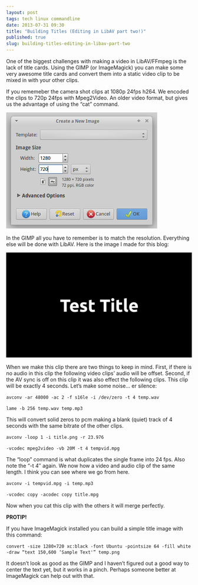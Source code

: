 ```yaml
---
layout: post
tags: tech linux commandline
date: 2013-07-31 09:30
title: "Building Titles (Editing in LibAV part two!)"
published: true
slug: building-titles-editing-in-libav-part-two
---
```


One of the biggest challenges with making a video in LibAV/FFmpeg is the lack of title cards.  Using the GIMP (or ImageMagick) you can make some very awesome title cards and convert them into a static video clip to be mixed in with your other clips.

If you rememeber the camera shot clips at 1080p 24fps h264.  We encoded the clips to 720p 24fps with Mpeg2Video.  An older video format, but gives us the advantage of using the “cat” command.

![New Image in GIMP](/images/title-new-image.png)

In the GIMP all you have to remember is to match the resolution.  Everything else will be done with LibAV.  Here is the image I made for this blog:

![Test Title](/images/title-test.png)

When we make this clip there are two things to keep in mind.  First, if there is no audio in this clip the following video clips’ audio will be offset.  Second, if the AV sync is off on this clip it was also effect the following clips.  This clip will be exactly 4 seconds.  Let’s make some noise… er silence:

```
avconv -ar 48000 -ac 2 -f s16le -i /dev/zero -t 4 temp.wav
```

```
lame -b 256 temp.wav temp.mp3
```

This will convert solid zeros to pcm making a blank (quiet) track of 4 seconds with the same bitrate of the other clips.

```
avconv -loop 1 -i title.png -r 23.976
```

```
-vcodec mpeg2video -vb 20M -t 4 tempvid.mpg
```

The “loop” command is what duplicates the single frame into 24 fps.  Also note the “-t 4″ again.  We now how a video and audio clip of the same length.  I think you can see where we go from here.

```
avconv -i tempvid.mpg -i temp.mp3
```

```
-vcodec copy -acodec copy title.mpg
```

Now when you cat this clip with the others it will merge perfectly.

**PROTIP!**

If you have ImageMagick installed you can build a simple title image with this command:

```
convert -size 1280×720 xc:black -font Ubuntu -pointsize 64 -fill white -draw “text 150,600 ‘Sample Text'” temp.png
```

It doesn’t look as good as the GIMP and I haven’t figured out a good way to center the text yet, but it works in a pinch.  Perhaps someone better at ImageMagick can help out with that.
